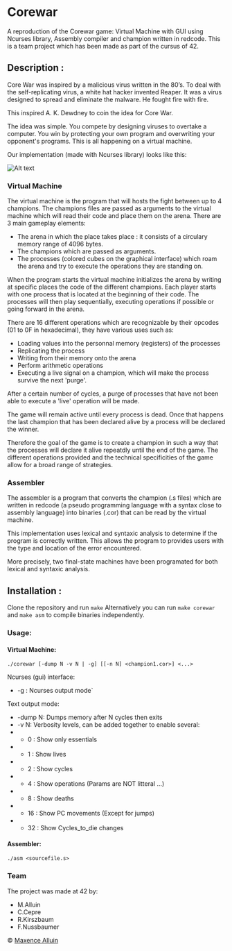 # Corewar

A reproduction of the Corewar game: Virtual Machine with GUI using Ncurses library, Assembly compiler and champion written in redcode. This is a team project which has been made as part of the cursus of 42.

## Description : 

Core War was inspired by a malicious virus written in the 80’s. To deal with the self-replicating virus, a white hat hacker invented Reaper. It was a virus designed to spread and eliminate the malware. He fought fire with fire.

This inspired A. K. Dewdney to coin the idea for Core War.

The idea was simple. You compete by designing viruses to overtake a computer. You win by protecting your own program and overwriting your opponent's programs. This is all happening on a virtual machine.

Our implementation (made with Ncurses library) looks like this: 

![Alt text](http://g.recordit.co/4Lg6eHYb88.gif "Implementation")

### Virtual Machine

The virtual machine is the program that will hosts the fight between up to 4 champions. The champions files are passed as arguments to the virtual machine which will read their code and place them on the arena. 
There are 3 main gameplay elements:
* The arena in which the place takes place : it consists of a circulary memory range of 4096 bytes.
* The champions which are passed as arguments.
* The processes (colored cubes on the graphical interface) which roam the arena and try to execute the operations they are standing on.

When the program starts the virtual machine initializes the arena by writing at specific places the code of the different champions. Each player starts with one process that is located at the beginning of their code. The processes will then play sequentially, executing operations if possible or going forward in the arena. 

There are 16 different operations which are recognizable by their opcodes (01 to 0F in hexadecimal), they have various uses such as:
* Loading values into the personnal memory (registers) of the processes
* Replicating the process
* Writing from their memory onto the arena
* Perform arithmetic operations
* Executing a live signal on a champion, which will make the process survive the next 'purge'.

After a certain number of cycles, a purge of processes that have not been able to execute a 'live' operation will be made.

The game will remain active until every process is dead. Once that happens the last champion that has been declared alive by a process will be declared the winner. 

Therefore the goal of the game is to create a champion in such a way that the processes will declare it alive repeatdly until the end of the game. The different operations provided and the technical specificities of the game allow for a broad range of strategies. 

### Assembler

The assembler is a program that converts the champion (.s files) which are written in redcode (a pseudo programming language with a syntax close to assembly language) into binaries (.cor) that can be read by the virtual machine.

This implementation uses lexical and syntaxic analysis to determine if the program is correctly written. This allows the program to provides users with the type and location of the error encountered.

More precisely, two final-state machines have been programated for both lexical and syntaxic analysis.

## Installation : 

Clone the repository and run `make`
Alternatively you can run `make corewar` and `make asm` to compile binaries independently.  

### Usage:

#### Virtual Machine: 
`./corewar [-dump N -v N | -g] [[-n N] <champion1.cor>] <...>`

Ncurses (gui) interface:
* -g   : Ncurses output mode`

Text output mode:
* -dump N: Dumps memory after N cycles then exits
* -v    N: Verbosity levels, can be added together to enable several:
*	- 0 : Show only essentials
*	- 1 : Show lives
*	- 2 : Show cycles
*	- 4 : Show operations (Params are NOT litteral ...)
*	- 8 : Show deaths
*	- 16 : Show PC movements (Except for jumps)
*	- 32 : Show Cycles_to_die changes

#### Assembler: 
`./asm <sourcefile.s>`



### Team

The project was made at 42 by:
* M.Alluin
* C.Cepre
* R.Kirszbaum
* F.Nussbaumer

© [Maxence Alluin](https://github.com/maxencealluin)
